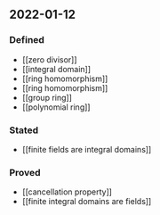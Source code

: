 ## 2022-01-12
### Defined
- [[zero divisor]]
- [[integral domain]]
- [[ring homomorphism]]
- [[ring homomorphism]]
- [[group ring]]
- [[polynomial ring]]
### Stated
- [[finite fields are integral domains]]
### Proved
- [[cancellation property]]
- [[finite integral domains are fields]]